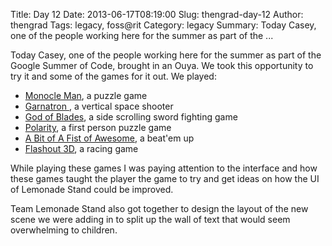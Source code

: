 Title: Day 12
Date: 2013-06-17T08:19:00
Slug: thengrad-day-12
Author: thengrad
Tags: legacy, foss@rit
Category: legacy
Summary: Today Casey, one of the people working here for the summer as part of the ... 

Today Casey, one of the people working here for the summer as part of the
Google Summer of Code, brought in an Ouya. We took this opportunity to try it
and some of the games for it out. We played:

  * [Monocle Man](http://www.ouyactu.com/applis-jeux/105-monocle-man), a puzzle game
  * [Garnatron ](http://www.ouyactu.com/applis-jeux/124-garnatron), a vertical space shooter
  * [God of Blades](http://www.ouyactu.com/applis-jeux/19-god-of-blades), a side scrolling sword fighting game
  * [Polarity](http://www.ouyactu.com/applis-jeux/112-polarity), a first person puzzle game
  * [A Bit of A Fist of Awesome](http://www.ouyactu.com/applis-jeux/49-a-bit-of-a-fist-of-awesome), a beat'em up
  * [Flashout 3D](http://www.ouyactu.com/applis-jeux/119-flashout-3d), a racing game

While playing these games I was paying attention to the interface and how
these games taught the player the game to try and get ideas on how the UI of
Lemonade Stand could be improved.

Team Lemonade Stand also got together to design the layout of the new scene we
were adding in to split up the wall of text that would seem overwhelming to
children.

